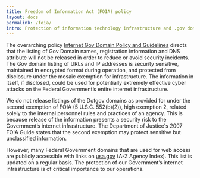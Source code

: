 ```yaml
---
title: Freedom of Information Act (FOIA) policy
layout: docs
permalink: /foia/
intro: Protection of information technology infrastructure and .gov domain listings
---
```


The overarching policy [Internet Gov Domain Policy and Guidelines](https://domains.dotgov.gov/dotgov-web/info/InternetPolicyUpdate.xhtml) directs that the listing of Gov Domain names, registration information and DNS attribute will not be released in order to reduce or avoid security incidents. The Gov domain listing of URLs and IP addresses is security sensitive, maintained in encrypted format during operation, and protected from disclosure under the mosaic exemption for infrastructure. The information in itself, if disclosed, could be used for potentially extremely effective cyber attacks on the Federal Government’s entire internet infrastructure.

We do not release listings of the Dotgov domains as provided for under the second exemption of FOIA (5 U.S.C. 552(b)(2)), high exemption 2, related solely to the internal personnel rules and practices of an agency. This is because release of the information presents a security risk to the Government’s internet infrastructure. The Department of Justice's 2007 FOIA Guide states that the second exemption may protect sensitive but unclassified information.

However, many Federal Government domains that are used for web access are publicly accessible with links on [usa.gov](https://www.usa.gov) (A-Z Agency Index). This list is updated on a regular basis. The protection of our Government’s internet infrastructure is of critical importance to our operations.
